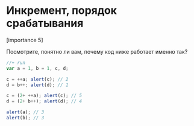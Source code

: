 # Инкремент, порядок срабатывания

[importance 5]

Посмотрите, понятно ли вам, почему код ниже работает именно так?

```js
//+ run
var a = 1, b = 1, c, d; 

c = ++a; alert(c); // 2
d = b++; alert(d); // 1

c = (2+ ++a); alert(c); // 5
d = (2+ b++); alert(d); // 4

alert(a); // 3
alert(b); // 3
```


